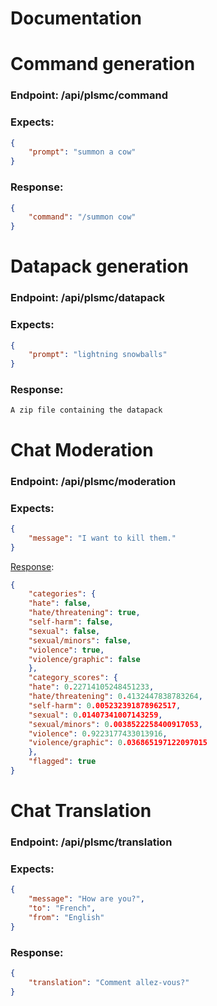 # Documentation

# Command generation
### Endpoint: /api/plsmc/command
### Expects: 
```json
{
    "prompt": "summon a cow"
}
```
### Response: 
```json
{
    "command": "/summon cow"
}
```

# Datapack generation
### Endpoint: /api/plsmc/datapack
### Expects: 
```json
{
    "prompt": "lightning snowballs"
}
```
### Response: 
```
A zip file containing the datapack
```

# Chat Moderation
### Endpoint: /api/plsmc/moderation
### Expects: 
```json
{
    "message": "I want to kill them."
}
```
[Response](https://platform.openai.com/docs/api-reference/moderations): 
```json
{
    "categories": {
    "hate": false,
    "hate/threatening": true,
    "self-harm": false,
    "sexual": false,
    "sexual/minors": false,
    "violence": true,
    "violence/graphic": false
    },
    "category_scores": {
    "hate": 0.22714105248451233,
    "hate/threatening": 0.4132447838783264,
    "self-harm": 0.005232391878962517,
    "sexual": 0.01407341007143259,
    "sexual/minors": 0.0038522258400917053,
    "violence": 0.9223177433013916,
    "violence/graphic": 0.036865197122097015
    },
    "flagged": true
}
```

# Chat Translation
### Endpoint: /api/plsmc/translation
### Expects: 
```json
{
    "message": "How are you?",
    "to": "French",
    "from": "English"
}
```
### Response: 
```json
{
    "translation": "Comment allez-vous?"
}
```

